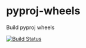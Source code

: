 # pyproj-wheels
Build pyproj wheels

[![Build Status](https://travis-ci.com/pyproj4/pyproj-wheels.svg?branch=master)](https://travis-ci.com/pyproj4/pyproj-wheels)
